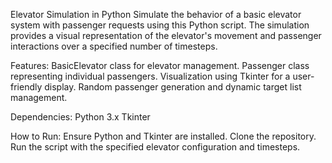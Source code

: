 Elevator Simulation in Python
Simulate the behavior of a basic elevator system with passenger requests using this Python script. The simulation provides a visual representation of the elevator's movement and passenger interactions over a specified number of timesteps.

Features:
BasicElevator class for elevator management.
Passenger class representing individual passengers.
Visualization using Tkinter for a user-friendly display.
Random passenger generation and dynamic target list management.

Dependencies:
Python 3.x
Tkinter

How to Run:
Ensure Python and Tkinter are installed.
Clone the repository.
Run the script with the specified elevator configuration and timesteps.


